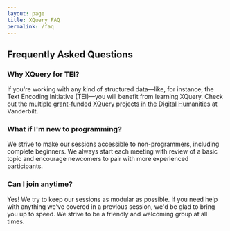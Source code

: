 ```yaml
---
layout: page
title: XQuery FAQ
permalink: /faq
---
```

## Frequently Asked Questions

### Why XQuery for TEI?

If you're working with any kind of structured data—like, for instance, the Text Encoding Initiative (TEI)—you will benefit from learning XQuery. Check out the [multiple grant-funded XQuery projects in the Digital Humanities](http://searchvu.vanderbilt.edu/search?q=xquery+OR+gazeteer+OR+GeoPACHA&btnG=Search&client=publications&output=xml_no_dtd&proxystylesheet=publications&oe=UTF-8&ie=UTF-8&getfields=*&num=10&lr=&sort=date%3AD%3AL%3Ad1&entsp=a__2012news_biasing&wc=200&wc_mc=1&ud=1&numgm=15&exclude_apps=1&site=publications&tlen=300&getfields=*&numgm=15&filter=0) at Vanderbilt.

### What if I'm new to programming?

We strive to make our sessions accessible to non-programmers, including complete beginners. We always start each meeting with review of a basic topic and encourage newcomers to pair with more experienced participants.

### Can I join anytime?

Yes! We try to keep our sessions as modular as possible. If you need help with anything we've covered in a previous session, we'd be glad to bring you up to speed. We strive to be a friendly and welcoming group at all times.
